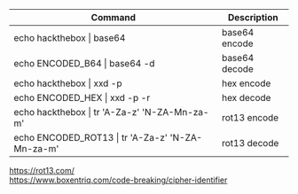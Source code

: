 |   Command	|   Description	|  
|---	|---	|
| echo hackthebox &#124; base64 | base64 encode |
| echo ENCODED_B64 &#124; base64 -d | base64 decode	|
| echo hackthebox &#124; xxd -p | hex encode	|
| echo ENCODED_HEX &#124; xxd -p -r | hex decode |
| echo hackthebox &#124; tr 'A-Za-z' 'N-ZA-Mn-za-m' | rot13 encode |
| echo ENCODED_ROT13 &#124; tr 'A-Za-z' 'N-ZA-Mn-za-m' | rot13 decode |

https://rot13.com/  
https://www.boxentriq.com/code-breaking/cipher-identifier
